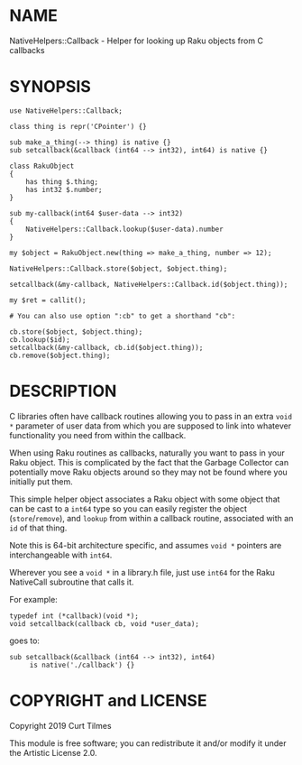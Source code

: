 NAME
====

NativeHelpers::Callback - Helper for looking up Raku objects from C callbacks

SYNOPSIS
========

    use NativeHelpers::Callback;

    class thing is repr('CPointer') {}

    sub make_a_thing(--> thing) is native {}
    sub setcallback(&callback (int64 --> int32), int64) is native {}

    class RakuObject
    {
        has thing $.thing;
        has int32 $.number;
    }

    sub my-callback(int64 $user-data --> int32)
    {
        NativeHelpers::Callback.lookup($user-data).number
    }

    my $object = RakuObject.new(thing => make_a_thing, number => 12);

    NativeHelpers::Callback.store($object, $object.thing);

    setcallback(&my-callback, NativeHelpers::Callback.id($object.thing));

    my $ret = callit();

    # You can also use option ":cb" to get a shorthand "cb":

    cb.store($object, $object.thing);
    cb.lookup($id);
    setcallback(&my-callback, cb.id($object.thing));
    cb.remove($object.thing);

DESCRIPTION
===========

C libraries often have callback routines allowing you to pass in an extra `void *` parameter of user data from which you are supposed to link into whatever functionality you need from within the callback.

When using Raku routines as callbacks, naturally you want to pass in your Raku object. This is complicated by the fact that the Garbage Collector can potentially move Raku objects around so they may not be found where you initially put them.

This simple helper object associates a Raku object with some object that can be cast to a `int64` type so you can easily register the object (`store`/`remove`), and `lookup` from within a callback routine, associated with an `id` of that thing.

Note this is 64-bit architecture specific, and assumes `void *` pointers are interchangeable with `int64`.

Wherever you see a `void *` in a library.h file, just use `int64` for the Raku NativeCall subroutine that calls it.

For example:

    typedef int (*callback)(void *);
    void setcallback(callback cb, void *user_data);

goes to:

    sub setcallback(&callback (int64 --> int32), int64)
         is native('./callback') {}

COPYRIGHT and LICENSE
=====================

Copyright 2019 Curt Tilmes

This module is free software; you can redistribute it and/or modify it under the Artistic License 2.0.

